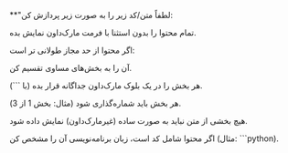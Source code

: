 **"لطفاً متن/کد زیر را به صورت زیر پردازش کن:

تمام محتوا را بدون استثنا با فرمت مارک‌داون نمایش بده.

اگر محتوا از حد مجاز طولانی تر است:

آن را به بخش‌های مساوی تقسیم کن.

هر بخش را در یک بلوک مارک‌داون جداگانه قرار بده (با ```).

هر بخش باید شماره‌گذاری شود (مثال: بخش 1 از 3).

هیچ بخشی از متن نباید به صورت ساده (غیرمارک‌داون) نمایش داده شود.

اگر محتوا شامل کد است، زبان برنامه‌نویسی آن را مشخص کن (مثال: ```python).

